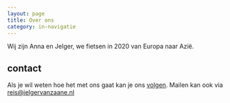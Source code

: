 ```yaml
---
layout: page
title: Over ons
category: in-navigatie
---
```

Wij zijn Anna en Jelger, we fietsen in 2020 van Europa naar Azië.

## contact
Als je wil weten hoe het met ons gaat kan je ons [volgen](../volg-ons.md). Mailen kan ook via [reis@jelgervanzaane.nl](mailto:reis@jelgervanzaane.nl)